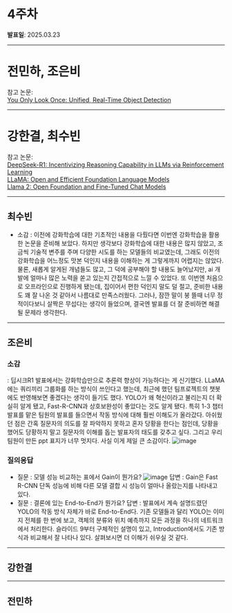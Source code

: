 # 4주차

**발표일**: 2025.03.23

---

# 전민하, 조은비

참고 논문:  
[You Only Look Once: Unified, Real-Time Object Detection](https://arxiv.org/pdf/1506.02640)

---

# 강한결, 최수빈

참고 논문:   
[DeepSeek-R1: Incentivizing Reasoning Capability in LLMs via Reinforcement Learning](https://arxiv.org/pdf/2501.12948)  
[LLaMA: Open and Efficient Foundation Language Models](https://arxiv.org/pdf/2302.13971)  
[Llama 2: Open Foundation and Fine-Tuned Chat Models](https://arxiv.org/pdf/2307.09288)  

---

## 최수빈

- 소감
   : 이전에 강화학습에 대한 기초적인 내용을 다뤘다면 이번엔 강화학습을 활용한 논문을 준비해 보았다. 하지만 생각보다 강화학습에 대한 내용은 많지 않았고, 조금씩 기술적 변주를 주며 다양한 시도를 하는 모델들의 비교였는데, 그래도 이전의 강화학습을 어느정도 맛본 덕인지 내용을 이해하는 게 그렇게까지 어렵지는 않았다. 물론, 새롭게 알게된 개념들도 많고, 그 덕에 공부해야 할 내용도 늘어났지만, ai 개발에 얼마나 많은 노력을 쏟고 있는지 간접적으로 느낄 수 있었다. 또 이번엔 처음으로 오프라인으로 진행하게 됐는데, 집이어서 편한 덕인지 말도 덜 절고, 준비한 내용도 꽤 잘 나온 것 같아서 나름대로 만족스러웠다. 그러나, 잠깐 말이 붕 뜰때 너무 정적이다보니 살짝은 무섭다는 생각이 들었으며, 결국엔 발표를 더 잘 준비하면 해결될 문제라 생각한다.

----

## 조은비
### 소감
  : 딥시크R1 발표에서는 강화학습만으로 추론력 향상이 가능하다는 게 신기했다. LLaMA에는 쿼리끼리 그룹화를 하는 방식이 쓰인다고 했는데, 최근에 했던 팀프로젝트의 챗봇에도 반영해보면 좋겠다는 생각이 들기도 했다. YOLO가 왜 혁신이라고 불리는지 더 확실히 알게 됐고, Fast-R-CNN과 상호보완성이 좋았다는 것도 알게 됐다. 특히 1-3 챕터 발표를 맡은 팀원의 발표를 들으면서 작동 방식에 대해 훨씬 이해도가 올라갔다. 아쉬웠던 점은 간혹 질문자의 의도를 잘 파악하지 못하고 혼자 당황을 한다는 점인데, 당황을 했어도 당황하지 말고 질문자의 이해를 돕는 발표자의 태도를 갖추고 싶다. 그리고 우리 팀원이 만든 ppt 표지가 너무 멋지다. 사실 이게 제일 큰 소감이다. ![image](https://github.com/user-attachments/assets/908a5a6d-d400-420b-b5e2-58b81a4a3e6a)

### 질의응답
- 질문 : 모델 성능 비교하는 표에서 Gain이 뭔가요? ![image](https://github.com/user-attachments/assets/655d2f87-4cf7-4b9e-8800-c60a4abb8d65)
  답변 : Gain은 Fast R-CNN 단독 성능에 비해 다른 모델 결합 시 성능이 얼마나 올랐는지를 나타내고 있다.
- 질문 : 결론에 있는 End-to-End가 뭔가요?
  답변 : 발표에서 계속 설명드렸던 YOLO의 작동 방식 자체가 바로 End-to-End다. 기존 모델들과 달리 YOLO는 이미지 전체를 한 번에 보고, 객체의 분류와 위치 예측까지 모든 과정을 하나의 네트워크에서 처리한다. 슬라이드 9부터 구체적인 설명이 있고, Introduction에서도 기존 방식과 비교해서 잘 나타나 있다. 살펴보시면 더 이해가 쉬우실 것 같다.
  
---
## 강한결

---

## 전민하


